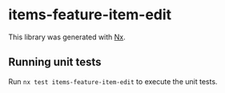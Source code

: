 # items-feature-item-edit

This library was generated with [Nx](https://nx.dev).

## Running unit tests

Run `nx test items-feature-item-edit` to execute the unit tests.
